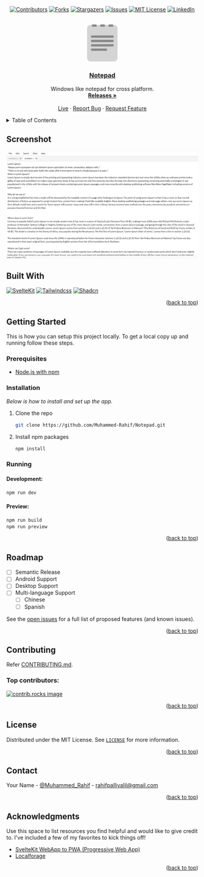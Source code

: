 <!-- Improved compatibility of back to top link: See: https://github.com/Muhammed-Rahif/Notepad/pull/73 -->
<a id="readme-top"></a>
<!--
*** Thanks for checking out the Best-README-Template. If you have a suggestion
*** that would make this better, please fork the repo and create a pull request
*** or simply open an issue with the tag "enhancement".
*** Don't forget to give the project a star!
*** Thanks again! Now go create something AMAZING! :D
-->



<!-- PROJECT SHIELDS -->
<!--
*** I'm using markdown "reference style" links for readability.
*** Reference links are enclosed in brackets [ ] instead of parentheses ( ).
*** See the bottom of this document for the declaration of the reference variables
*** for contributors-url, forks-url, etc. This is an optional, concise syntax you may use.
*** https://www.markdownguide.org/basic-syntax/#reference-style-links
-->
<div align="center">

[![Contributors][contributors-shield]][contributors-url]
[![Forks][forks-shield]][forks-url]
[![Stargazers][stars-shield]][stars-url]
[![Issues][issues-shield]][issues-url]
[![MIT License][license-shield]][license-url]
[![LinkedIn][linkedin-shield]][linkedin-url]

</div>



<!-- PROJECT LOGO -->
<br />
<div align="center">
  <a href="https://muhammed-rahif.github.io/Notepad/">
    <img src="static/logo.png" alt="Logo" width="80" >
    <h3 align="center">Notepad</h3>
  </a>

  <p align="center">
    Windows like notepad for cross platform.
    <br />
    <a href="https://github.com/Muhammed-Rahif/Notepad/releases"><strong>Releases »</strong></a>
    <br />
    <br />
    <a href="https://muhammed-rahif.github.io/Notepad/">Live</a>
    ·
    <a href="https://github.com/Muhammed-Rahif/Notepad/issues/new?labels=bug">Report Bug</a>
    ·
    <a href="https://github.com/Muhammed-Rahif/Notepad/issues/new?labels=enhancement">Request Feature</a>
  </p>
</div>



<!-- TABLE OF CONTENTS -->
<details>
  <summary>Table of Contents</summary>
  <ol>
    <li>
      <a href="#screenshot">Screenshot</a>
    </li>
    <li>
      <a href="#built-with">Built With</a>
    </li>
    <li>
      <a href="#getting-started">Getting Started</a>
      <ul>
        <li><a href="#prerequisites">Prerequisites</a></li>
        <li><a href="#installation">Installation</a></li>
        <li><a href="#running">Running</a></li>
      </ul>
    </li>
    <li><a href="#roadmap">Roadmap</a></li>
    <li><a href="#contributing">Contributing</a></li>
    <li><a href="#license">License</a></li>
    <li><a href="#contact">Contact</a></li>
    <li><a href="#acknowledgments">Acknowledgments</a></li>
  </ol>
</details>

<!-- ABOUT THE PROJECT -->
<!-- ## About The Project -->
<!-- <p align="right">(<a href="#readme-top">back to top</a>)</p> -->


## Screenshot
[![Product Name Screen Shot][product-screenshot]](https://muhammed-rahif.github.io/Notepad/)

## Built With

[![SvelteKit][svelte-logo]][svelte-url]
[![Tailwindcss][tailwind-logo]][tailwind-url]
[![Shadcn][shadcnui-logo]][shadcnui-url]

[svelte-logo]: https://img.shields.io/badge/sveltekit-000000?style=for-the-badge&logo=svelte
[svelte-url]: https://kit.svelte.dev/

[tailwind-logo]: https://img.shields.io/badge/tailwind-000000?style=for-the-badge&logo=tailwindcss
[tailwind-url]: https://tailwindcss.com/

[shadcnui-logo]: https://img.shields.io/badge/shadcn/svelte-000000?style=for-the-badge&logo=shadcnui&logoColor=orange
[shadcnui-url]: https://shadcn-svelte.com/

<p align="right">(<a href="#readme-top">back to top</a>)</p>


<!-- GETTING STARTED -->
## Getting Started

This is how you can setup this project locally.
To get a local copy up and running follow these steps.

### Prerequisites

* [Node.js with npm](https://nodejs.org/en/download/)

### Installation

_Below is how to install and set up the app._

1. Clone the repo
   ```sh
   git clone https://github.com/Muhammed-Rahif/Notepad.git
   ```
1. Install npm packages
   ```sh
   npm install
   ```
### Running
#### Development: 
```bash
npm run dev
```
#### Preview: 
```bash
npm run build
npm run preview
```

<p align="right">(<a href="#readme-top">back to top</a>)</p>



<!-- ROADMAP -->
## Roadmap

- [ ] Semantic Release
- [ ] Android Support
- [ ] Desktop Support
- [ ] Multi-language Support
    - [ ] Chinese
    - [ ] Spanish

See the [open issues](https://github.com/Muhammed-Rahif/Notepad/issues) for a full list of proposed features (and known issues).

<p align="right">(<a href="#readme-top">back to top</a>)</p>



<!-- CONTRIBUTING -->
## Contributing

Refer [CONTRIBUTING.md](CONTRIBUTING.md).

### Top contributors:

<a href="https://github.com/Muhammed-Rahif/Notepad/graphs/contributors">
  <img src="https://contrib.rocks/image?repo=Muhammed-Rahif/Notepad" alt="contrib.rocks image" />
</a>

<p align="right">(<a href="#readme-top">back to top</a>)</p>



<!-- LICENSE -->
## License

Distributed under the MIT License. See [`LICENSE`](LICENSE) for more information.

<p align="right">(<a href="#readme-top">back to top</a>)</p>



<!-- CONTACT -->
## Contact

Your Name - [@Muhammed_Rahif](https://x.com/Muhammed_Rahif) - rahifpalliyalil@gmail.com


<p align="right">(<a href="#readme-top">back to top</a>)</p>



<!-- ACKNOWLEDGMENTS -->
## Acknowledgments

Use this space to list resources you find helpful and would like to give credit to. I've included a few of my favorites to kick things off!

* [SvelteKit WebApp to PWA (Progressive Web App)](
https://stackoverflow.com/a/77647464/14781260)
* [Localforage](https://localforage.github.io/localForage)

<p align="right">(<a href="#readme-top">back to top</a>)</p>



<!-- MARKDOWN LINKS & IMAGES -->
<!-- https://www.markdownguide.org/basic-syntax/#reference-style-links -->
[contributors-shield]: https://img.shields.io/github/contributors/Muhammed-Rahif/Notepad.svg?style=for-the-badge
[contributors-url]: https://github.com/Muhammed-Rahif/Notepad/graphs/contributors
[forks-shield]: https://img.shields.io/github/forks/Muhammed-Rahif/Notepad.svg?style=for-the-badge
[forks-url]: https://github.com/Muhammed-Rahif/Notepad/network/members
[stars-shield]: https://img.shields.io/github/stars/Muhammed-Rahif/Notepad.svg?style=for-the-badge
[stars-url]: https://github.com/Muhammed-Rahif/Notepad/stargazers
[issues-shield]: https://img.shields.io/github/issues/Muhammed-Rahif/Notepad.svg?style=for-the-badge
[issues-url]: https://github.com/Muhammed-Rahif/Notepad/issues
[license-shield]: https://img.shields.io/github/license/Muhammed-Rahif/Notepad.svg?style=for-the-badge
[license-url]: https://github.com/Muhammed-Rahif/Notepad/blob/main/LICENSE
[linkedin-shield]: https://img.shields.io/badge/-LinkedIn-black.svg?style=for-the-badge&logo=linkedin&colorB=555
[linkedin-url]: https://linkedin.com/in/Muhammed-Rahif
[product-screenshot]: static/screenshot.png

